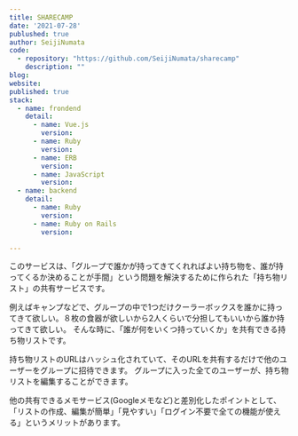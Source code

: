 ```yaml
---
title: SHARECAMP
date: '2021-07-28'
publushed: true
author: SeijiNumata
code: 
  - repository: "https://github.com/SeijiNumata/sharecamp"
    description: ""
blog:
website:
published: true
stack:
  - name: frondend
    detail: 
      - name: Vue.js 
        version: 
      - name: Ruby
        version:
      - name: ERB
        version:
      - name: JavaScript
        version:
  - name: backend
    detail: 
      - name: Ruby
        version:
      - name: Ruby on Rails
        version: 

---
```


このサービスは、「グループで誰かが持ってきてくれればよい持ち物を、誰が持ってくるか決めることが手間」という問題を解決するために作られた「持ち物リスト」の共有サービスです。

例えばキャンプなどで、グループの中で1つだけクーラーボックスを誰かに持ってきて欲しい。８枚の食器が欲しいから2人くらいで分担してもいいから誰か持ってきて欲しい。 そんな時に、「誰が何をいくつ持っていくか」を共有できる持ち物リストです。

持ち物リストのURLはハッシュ化されていて、そのURLを共有するだけで他のユーザーをグループに招待できます。 グループに入った全てのユーザーが、持ち物リストを編集することができます。

他の共有できるメモサービス(Googleメモなど)と差別化したポイントとして、「リストの作成、編集が簡単」「見やすい」「ログイン不要で全ての機能が使える」というメリットがあります。
